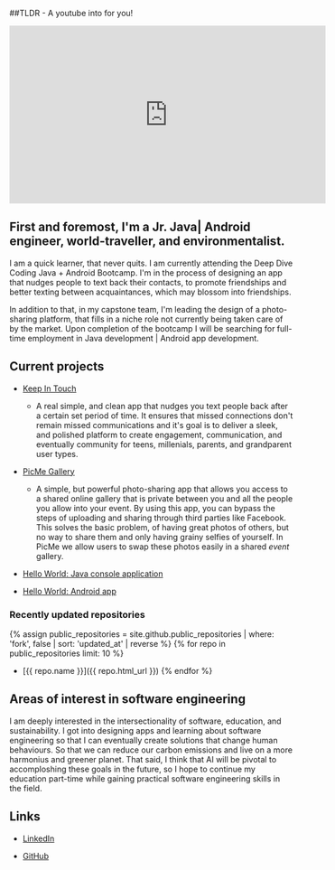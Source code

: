 ##TLDR - A youtube into for you!

<iframe width="560" height="315" src="https://www.youtube.com/embed/4OGIFVwTRWs?start=1" frameborder="0" allow="accelerometer; autoplay; clipboard-write; encrypted-media; gyroscope; picture-in-picture" allowfullscreen></iframe>

## First and foremost, I'm a Jr. Java| Android engineer, world-traveller, and environmentalist.

I am a quick learner, that never quits. I am currently attending the Deep Dive Coding 
Java + Android Bootcamp. I'm in the process of designing an app that nudges people to text back their contacts, to promote friendships and better texting between acquaintances, which may blossom into friendships.

In addition to that, in my capstone team, I'm leading the design of a photo-sharing platform, that fills in a niche role not currently being taken care of by the market. 
Upon completion of the bootcamp I will be searching for full-time employment in Java development | Android app development.
    
## Current projects

* [Keep In Touch](https://shayan-golafshani.github.io/keep-in-touch/)

	* A real simple, and clean app that nudges you text people back after a certain set period of time. It ensures that missed connections don't remain missed communications and it's goal is to deliver a sleek, and polished platform to create engagement, communication, and eventually community for teens, millenials, parents, and grandparent user types.

* [PicMe Gallery](https://picme-gallery.github.io/)

	* A simple, but powerful photo-sharing app that allows you access to a shared online gallery that is private between you and all the people you allow into your event. By using this app, you can bypass the steps of uploading and sharing through third parties like Facebook. This solves the basic problem, of having great photos of others, but no way to share them and only having grainy selfies of yourself. In PicMe we allow users to swap these photos easily in a shared _event_ gallery.

* [Hello World: Java console application](https://github.com/Shayan96505/deep-dive-hello-world-ij)

* [Hello World: Android app](https://github.com/Shayan96505/android-hello-world)

### Recently updated repositories

{% assign public_repositories = site.github.public_repositories | where: 'fork', false | sort:  'updated_at' | reverse %}
{% for repo in public_repositories limit: 10 %}
* [{{ repo.name }}]({{ repo.html_url }})
{% endfor %}


## Areas of interest in software engineering

I am deeply interested in the intersectionality of software, education, and sustainability. I got into designing apps and learning about software engineering so that I can eventually create solutions that change human behaviours. So that we can reduce our carbon emissions and live on a more harmonius and greener planet. That said, I think that AI will be pivotal to accomploshing these goals in the future, so I hope to continue my education part-time while gaining practical software engineering skills in the field. 

## Links

* [LinkedIn](https://www.linkedin.com/in/shawn-golafshani-8027071b6/)

* [GitHub](https://github.com/shayan-golafshani)
